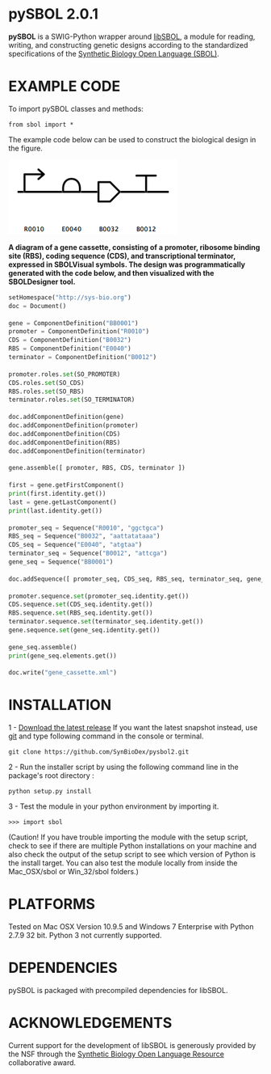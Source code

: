 pySBOL 2.0.1
======================================

**pySBOL** is a SWIG-Python wrapper around [libSBOL](https://github.com/SynBioDex/libSBOL), a module for reading, writing, and constructing genetic designs according to the standardized specifications of the [Synthetic Biology Open Language (SBOL)](http://www.sbolstandard.org/).  

EXAMPLE CODE
============
To import pySBOL classes and methods:
```
from sbol import *
```
The example code below can be used to construct the biological design in the figure. 

![](gene_cassette.png) 

**A diagram of a gene cassette, consisting of a promoter, ribosome binding site (RBS), coding sequence (CDS), and transcriptional terminator, expressed in SBOLVisual symbols. The design was programmatically generated with the code below, and then visualized with the SBOLDesigner tool.**
 
```python
setHomespace("http://sys-bio.org")
doc = Document()

gene = ComponentDefinition("BB0001")
promoter = ComponentDefinition("R0010")
CDS = ComponentDefinition("B0032")
RBS = ComponentDefinition("E0040")
terminator = ComponentDefinition("B0012")

promoter.roles.set(SO_PROMOTER)
CDS.roles.set(SO_CDS)
RBS.roles.set(SO_RBS)
terminator.roles.set(SO_TERMINATOR)

doc.addComponentDefinition(gene)
doc.addComponentDefinition(promoter)
doc.addComponentDefinition(CDS)
doc.addComponentDefinition(RBS)
doc.addComponentDefinition(terminator)

gene.assemble([ promoter, RBS, CDS, terminator ])

first = gene.getFirstComponent()
print(first.identity.get())
last = gene.getLastComponent()
print(last.identity.get())

promoter_seq = Sequence("R0010", "ggctgca")
RBS_seq = Sequence("B0032", "aattatataaa")
CDS_seq = Sequence("E0040", "atgtaa")
terminator_seq = Sequence("B0012", "attcga")
gene_seq = Sequence("BB0001")

doc.addSequence([ promoter_seq, CDS_seq, RBS_seq, terminator_seq, gene_seq ]);

promoter.sequence.set(promoter_seq.identity.get())
CDS.sequence.set(CDS_seq.identity.get())
RBS.sequence.set(RBS_seq.identity.get())
terminator.sequence.set(terminator_seq.identity.get())
gene.sequence.set(gene_seq.identity.get())

gene_seq.assemble()
print(gene_seq.elements.get())

doc.write("gene_cassette.xml")
```

INSTALLATION
============

1 - [Download the latest release](https://github.com/SynBioDex/pysbol2/releases/tag/2.0.1b)
    If you want the latest snapshot instead, use [git](https://git-scm.com/) and type following command in the console or terminal.
```
git clone https://github.com/SynBioDex/pysbol2.git
```

2 - Run the installer script by using the following command line in the package's root directory :
```
python setup.py install
```
3 - Test the module in your python environment by importing it. 
```
>>> import sbol
```
(Caution!  If you have trouble importing the module with the setup script, check to see if there are multiple Python installations on your machine and also check the output of the setup script to see which version of Python is the install target. You can also test the module locally from inside the Mac_OSX/sbol or Win_32/sbol folders.)

PLATFORMS
=========
Tested on Mac OSX Version 10.9.5 and Windows 7 Enterprise with Python 2.7.9 32 bit. Python 3 not currently supported.

DEPENDENCIES
============
pySBOL is packaged with precompiled dependencies for libSBOL.


ACKNOWLEDGEMENTS
================

Current support for the development of libSBOL is generously provided by the NSF through the [Synthetic Biology Open Language Resource](http://www.nsf.gov/awardsearch/showAward?AWD_ID=1355909) collaborative award.
